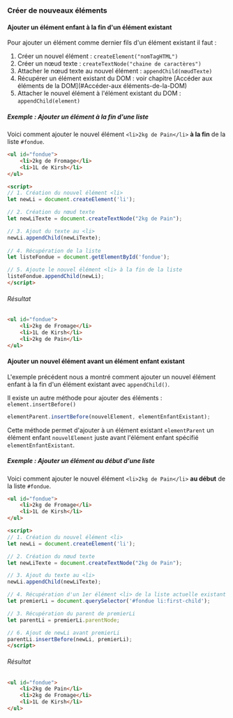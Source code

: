 ### Créer de nouveaux éléments

#### Ajouter un élément enfant à la fin d'un élément existant

Pour ajouter un élément comme dernier fils d'un élément existant il faut :

1. Créer un nouvel élément : `createElement("nomTagHTML")`
2. Créer un nœud texte : `createTextNode("chaine de caractères")`
3. Attacher le nœud texte au nouvel élément : `appendChild(nœudTexte)`
4. Récupérer un élément existant du DOM : voir chapitre [Accéder aux éléments de la DOM](#Accéder-aux éléments-de-la-DOM)
5. Attacher le nouvel élément à l'élément existant du DOM : `appendChild(element)`



##### Exemple : Ajouter un élément à la fin d'une liste

Voici comment ajouter le nouvel élément `<li>2kg de Pain</li>` **à la fin** de la liste `#fondue`. 

```html
<ul id="fondue">
    <li>2kg de Fromage</li>
    <li>1L de Kirsh</li>
</ul>

<script>
// 1. Création du nouvel élément <li> 
let newLi = document.createElement('li');

// 2. Création du nœud texte
let newLiTexte = document.createTextNode("2kg de Pain");

// 3. Ajout du texte au <li>
newLi.appendChild(newLiTexte);
    
// 4. Récupération de la liste
let listeFondue = document.getElementById('fondue');

// 5. Ajoute le nouvel élément <li> à la fin de la liste
listeFondue.appendChild(newLi);
</script>
```

###### Résultat

```html
<ul id="fondue">
    <li>2kg de Fromage</li>
    <li>1L de Kirsh</li>
    <li>2kg de Pain</li>
</ul>
```



#### Ajouter un nouvel élément avant un élément enfant existant

L'exemple précédent nous a montré comment ajouter un nouvel élément enfant à la fin d'un élément existant avec  `appendChild()`.

Il existe un autre méthode pour ajouter des éléments :  `element.insertBefore()`

```javascript
elementParent.insertBefore(nouvelElement, elementEnfantExistant);
```

Cette méthode permet d'ajouter à un élément existant `elementParent` un élément enfant `nouvelElement` juste avant l'élément enfant spécifié  `elementEnfantExistant`.



##### Exemple : Ajouter un élément au début d'une liste

Voici comment ajouter le nouvel élément `<li>2kg de Pain</li>` **au début** de la liste `#fondue`.

```html
<ul id="fondue">
    <li>2kg de Fromage</li>
    <li>1L de Kirsh</li>
</ul>

<script>
// 1. Création du nouvel élément <li> 
let newLi = document.createElement('li');

// 2. Création du nœud texte
let newLiTexte = document.createTextNode("2kg de Pain");

// 3. Ajout du texte au <li>
newLi.appendChild(newLiTexte);

// 4. Récupération d'un 1er élément <li> de la liste actuelle existant du DOM
let premierLi = document.querySelector('#fondue li:first-child');

// 3. Récupération du parent de premierLi
let parentLi = premierLi.parentNode;

// 6. Ajout de newLi avant premierLi
parentLi.insertBefore(newLi, premierLi);
</script>
```

###### Résultat

```html
<ul id="fondue">
	<li>2kg de Pain</li>
    <li>2kg de Fromage</li>
    <li>1L de Kirsh</li>
</ul>
```